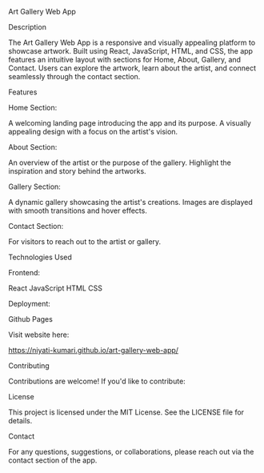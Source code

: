 Art Gallery Web App



Description


The Art Gallery Web App is a responsive and visually appealing platform to showcase artwork. Built using React, JavaScript, HTML, and CSS, the app features an intuitive layout with sections for Home, About, Gallery, and Contact. Users can explore the artwork, learn about the artist, and connect seamlessly through the contact section.


Features


Home Section:

A welcoming landing page introducing the app and its purpose.
A visually appealing design with a focus on the artist's vision.

About Section:

An overview of the artist or the purpose of the gallery.
Highlight the inspiration and story behind the artworks.

Gallery Section:

A dynamic gallery showcasing the artist's creations.
Images are displayed with smooth transitions and hover effects.

Contact Section:

For visitors to reach out to the artist or gallery.


Technologies Used


Frontend:

React
JavaScript
HTML
CSS

Deployment:

Github Pages


Visit website here:


https://niyati-kumari.github.io/art-gallery-web-app/


Contributing


Contributions are welcome! If you'd like to contribute:


License


This project is licensed under the MIT License. See the LICENSE file for details.


Contact


For any questions, suggestions, or collaborations, please reach out via the contact section of the app.

